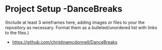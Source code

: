 # Project Setup -DanceBreaks

(Include at least 3 wireframes here, adding images or files to your the repository as necessary. Format them as a bulleted/unordered list with links to the files.)

*  https://github.com/christinamcdonnell/DanceBreaks
